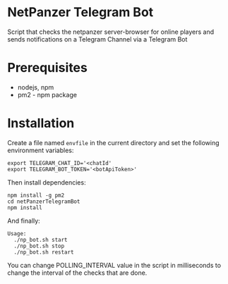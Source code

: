 NetPanzer Telegram Bot
======================

Script that checks the netpanzer server-browser for online players and
sends notifications on a Telegram Channel via a Telegram Bot

Prerequisites
=============

* nodejs, npm
* pm2 - npm package

Installation
============

Create a file named `envfile` in the current directory and set the following
environment variables:

```
export TELEGRAM_CHAT_ID='<chatId'
export TELEGRAM_BOT_TOKEN='<botApiToken>'
```

Then install dependencies:

```
npm install -g pm2
cd netPanzerTelegramBot
npm install
```

And finally:

```
Usage:
  ./np_bot.sh start
  ./np_bot.sh stop
  ./np_bot.sh restart
```

You can change POLLING_INTERVAL value in the script in milliseconds
to change the interval of the checks that are done.

